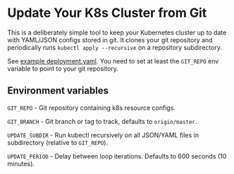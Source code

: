 # Update Your K8s Cluster from Git

This is a deliberately simple tool to keep your Kubernetes cluster up to date with YAML/JSON configs stored in git.  It clones your git repository and periodically runs `kubectl apply --recursive` on a repository subdirectory.

See [example deployment.yaml](https://github.com/anguslees/kubecfg-updater/blob/master/deployment.yaml). You need to set at least the `GIT_REPO` env variable to point to your git repository.

## Environment variables

`GIT_REPO` - Git repository containing k8s resource configs.

`GIT_BRANCH` - Git branch or tag to track, defaults to `origin/master`.

`UPDATE_SUBDIR` - Run kubectl recursively on all JSON/YAML files in subdirectory (relative to `GIT_REPO`).

`UPDATE_PERIOD` - Delay between loop iterations.  Defaults to 600 seconds (10 minutes).
